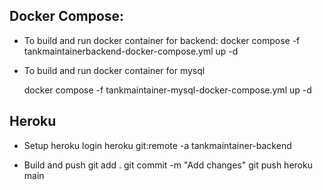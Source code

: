## Docker Compose:

- To build and run docker container for backend:
    docker compose -f tankmaintainerbackend-docker-compose.yml up -d

- To build and run docker container for mysql 

    docker compose -f tankmaintainer-mysql-docker-compose.yml up -d

## Heroku

- Setup
    heroku login
    heroku git:remote -a tankmaintainer-backend

- Build and push
    git add .
    git commit -m "Add changes"
    git push heroku main